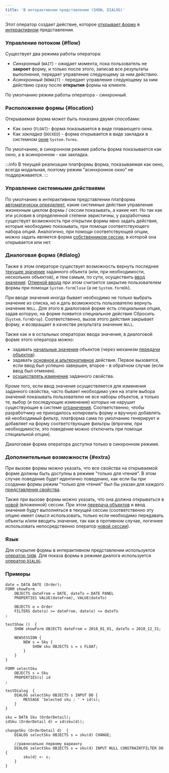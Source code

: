```yaml
---
title: 'В интерактивном представлении (SHOW, DIALOG)'
---
```


Этот оператор создает действие, которое [открывает форму](Open_form.md) в [интерактивном](Interactive_view.md) представлении.

### Управление потоком {#flow}

Существует два режима работы оператора:

-   *Синхронный* (`WAIT`) - ожидает момента, пока пользователь не **закроет** форму, и только после этого, записав все результаты выполнения, передает управление следующему за ним действию.
-   *Асинхронный* (`NOWAIT`) - передает управление следующему за ним действию сразу после **открытия** формы на клиенте.

По умолчанию режим работы оператора - синхронный. 

### Расположение формы {#location}

Открываемая форма может быть показана двумя способами:

-   Как *окно* (`FLOAT`)- форма показывается в виде плавающего окна.
-   Как *закладка* (`DOCKED`) - форма открывается в виде закладки в системном [окне](Navigator_design.md) `System.forms`.

По умолчанию, в синхронном режиме работы форма показывается как окно, а в асинхронном - как закладка.


:::info
В текущей реализации платформы форма, показываемая как окно, всегда модальная, поэтому режим "асинхронное окно" не поддерживается.
:::

### Управление системными действиями

По умолчанию в интерактивном представлении платформа [автоматически определяет](Interactive_view.md#sysactions), какие системные действия управления жизненным циклом формы / сессии показывать, а какие нет. Но так как эти условия в определенной степени эвристичны, у разработчика существует возможность при открытии формы явно задать действия, которые необходимо показывать, при помощи соответствующего набора опций. Аналогично, при помощи соответствующей опции, можно задать является форма [собственником сессии](Interactive_view.md#anchor-broken), в которой она открывается или нет.

### Диалоговая форма {#dialog}

Также в этом операторе существует возможность вернуть последнее [текущее значение](Form_structure.md#currentObject-broken) заданного объекта (или, при необходимости, нескольких объектов), и тем самым, по сути, осуществить [ввод значения](Value_input.md). [Отменой ввода](Value_input.md#result) при этом считается закрытие пользователем формы при помощи `System.formClose` (а не `System.formOk`).

При вводе значения иногда бывает необходимо не только выбрать значение из списка, но и дать возможность пользователю вернуть значение `NULL`. Для этого в диалоговой форме есть специальная опция, задав которую, на форме появится специальное действие Сбросить (`System.formDrop`). Соответственно, вызов этого действия закрывает форму, и возвращает в качестве результата значение `NULL`.

Также как и в остальных операторах ввода значения, в диалоговой форме этого оператора можно:

-   задавать [начальные значения](Value_input.md) объектов (через механизм [передачи объектов](Open_form.md)).
-   задавать [основное и альтернативное](Value_input.md#result) действия. Первое вызовется, если ввод был успешно завершен, второе - в обратном случае (если ввод был отменен).
-   [осуществлять изменение](Value_input.md) заданного свойства.

Кроме того, если ввод значения осуществляется для изменения заданного свойства, часто бывает необходимо уже на этапе выбора значений показывать пользователю не все наборы объектов, а только те, выбор (и последующие изменение) которых не нарушит существующие в системе [ограничения](Constraints.md). Соответственно, чтобы разработчику не приходилось копировать форму и вручную добавлять ей необходимый фильтр, платформа сама по умолчанию генерирует и добавляет на форму соответствующие фильтры (впрочем, при необходимости, это поведение можно отключить при помощи специальной опции).

Диалоговая форма оператора доступна только в синхронном режиме.

### Дополнительные возможности {#extra}

При вызове формы можно указать, что все свойства на открываемой форме должны быть доступны в режиме "только для чтения". В этом случае поведение будет идентично поведению, как если бы при создании формы режим "только для чтения" был бы указан для каждого [представления свойства](Interactive_view.md#property).

Также при вызове формы можно указать, что она должна открываться в [новой](New_session_NEWSESSION_NESTEDSESSION_.md) (вложенной) сессии. При этом [передача объектов](Open_form.md#params) и ввод значения будут выполняться в текущей сессии (соответственно эту опцию имеет смысл использовать, только если необходимо передавать объекты и/или вводить значение, так как в противном случае, логичнее использовать непосредственно оператор [новой сессии](New_session_NEWSESSION_NESTEDSESSION_.md)).

### Язык

Для открытия формы в интерактивном представлении используется [оператор `SHOW`](SHOW_operator.md). Для показа формы в режиме диалога используется [оператор `DIALOG`](DIALOG_operator.md).

### Примеры

```lsf
date = DATA DATE (Order);
FORM showForm
    OBJECTS dateFrom = DATE, dateTo = DATE PANEL
    PROPERTIES VALUE(dateFrom), VALUE(dateTo)

    OBJECTS o = Order
    FILTERS date(o) >= dateFrom, date(o) <= dateTo
;

testShow ()  {
    SHOW showForm OBJECTS dateFrom = 2010_01_01, dateTo = 2010_12_31;

    NEWSESSION {
        NEW s = Sku {
            SHOW sku OBJECTS s = s FLOAT;
        }
    }
}
```


```lsf
FORM selectSku
    OBJECTS s = Sku
    PROPERTIES(s) id
;

testDialog  {
    DIALOG selectSku OBJECTS s INPUT DO {
        MESSAGE 'Selected sku : ' + id(s);
    }
}

sku = DATA Sku (OrderDetail);
idSku (OrderDetail d) = id(sku(d));

changeSku (OrderDetail d)  {
    DIALOG selectSku OBJECTS s = sku(d) CHANGE;

    //равносильно первому варианту
    DIALOG selectSku OBJECTS s = sku(d) INPUT NULL CONSTRAINTFILTER DO {
        sku(d) <- s;
    }
}
```

  
